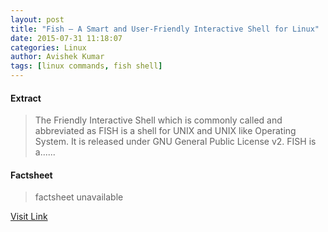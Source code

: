 ```yaml
---
layout: post
title: "Fish – A Smart and User-Friendly Interactive Shell for Linux"
date: 2015-07-31 11:18:07
categories: Linux
author: Avishek Kumar
tags: [linux commands, fish shell]
---
```



#### Extract
>The Friendly Interactive Shell which is commonly called and abbreviated as FISH is a shell for UNIX and UNIX like Operating System. It is released under GNU General Public License v2. FISH is a&#46;&#46;&#46;...

#### Factsheet
>factsheet unavailable

[Visit Link](http://www.tecmint.com/fish-a-smart-and-user-friendly-interactive-shell-for-linux/)


